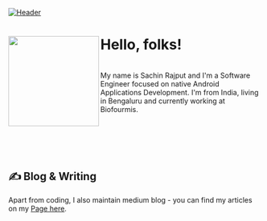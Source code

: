 [![Header](https://github.com/myJarvis/myJarvis/blob/main/misc/hiiamsachin.png "Header")](https://medium.com/@iAmSachinRajput)

# Hello, folks! <img src="https://github.com/myJarvis/myJarvis/blob/main/misc/me.gif" width="180" height="180" align="left" />
<br/>
My name is Sachin Rajput and I'm a Software Engineer focused on native Android Applications Development. I'm from India, living in Bengaluru and currently working at Biofourmis.

<br/> <br/><br/> <br/>
## &#x270d; Blog & Writing

Apart from coding, I also maintain medium blog - you can find my articles on my [Page here](https://medium.com/@iAmSachinRajput).
